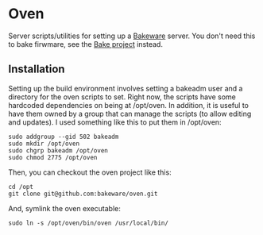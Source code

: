 # Oven

Server scripts/utilities for setting up a [Bakeware](bakeware.io) server.  You don't need this to bake firwmare, see the [Bake project](http://github.com/bakeware/bake.git) instead.


## Installation

Setting up the build environment involves setting a bakeadm user and a directory for the oven scripts to set.  Right now, the scripts have some hardcoded dependencies on being at /opt/oven.  In addition, it is useful to have them owned by a group that can manage the scripts (to allow editing and updates).   I used something like this to put them in /opt/oven:

    sudo addgroup --gid 502 bakeadm
    sudo mkdir /opt/oven
    sudo chgrp bakeadm /opt/oven
    sudo chmod 2775 /opt/oven
    
Then, you can checkout the oven project like this:

    cd /opt
    git clone git@github.com:bakeware/oven.git
    
And, symlink the oven executable:

    sudo ln -s /opt/oven/bin/oven /usr/local/bin/